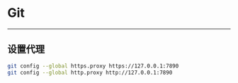 # Git
---

## 设置代理
```bash
git config --global https.proxy https://127.0.0.1:7890
git config --global http.proxy http://127.0.0.1:7890
```